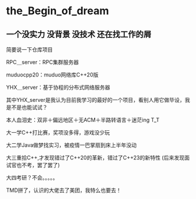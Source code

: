 # the_Begin_of_dream

## 一个没实力 没背景 没技术 还在找工作的屑
简要说一下仓库项目

RPC＿server：RPC集群服务器

muduocpp20：muduo网络库C++20版

YHX＿server：基于协程的分布式网络服务器

其中YHX_server是我认为目前我学习的最好的一个项目，看别人用它做毕设，我是不是也能试试？

本人血泪史：双非＋偏远地区＋无ACM＋半路转语言＋迷茫ing T_T

大一学C++打比赛，奖项没多得，游戏没少玩

大二学Java做梦找实习，被疫情一巴掌扇到床上半年没动

大三重拾C++,才发现错过了C++20的革新，错过了C++23的新特性
  (后来发现面试官也不考，罢了罢了)

大四考研？不会。。。。。

TMD拼了，认识的大佬去了美团，我特么也要去！
